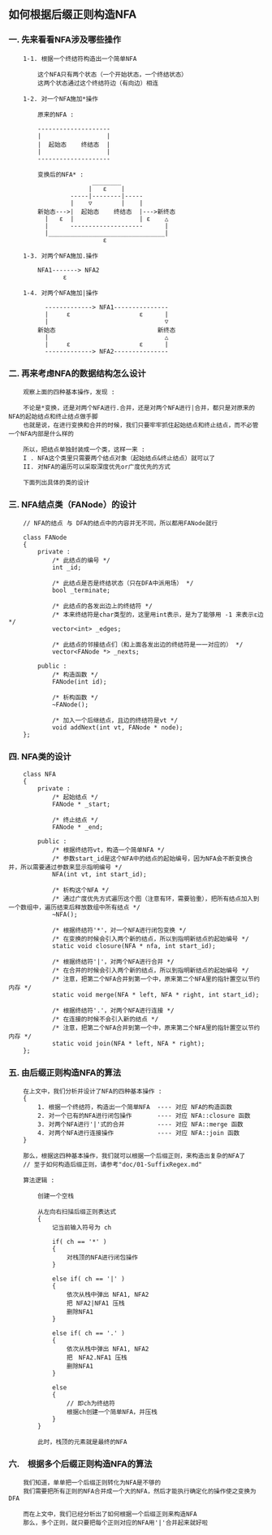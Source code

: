 ## 如何根据后缀正则构造NFA ##



### 一. 先来看看NFA涉及哪些操作 ###

        1-1. 根据一个终结符构造出一个简单NFA  
        
            这个NFA只有两个状态（一个开始状态，一个终结状态）  
            这两个状态通过这个终结符边（有向边）相连  
        
        1-2. 对一个NFA施加*操作  
        
            原来的NFA :  
            
            --------------------  
            |                  |  
            |  起始态    终结态  |  
            |                  |  
            --------------------  
            
            变换后的NFA* :  
                           ________  
                          |   ε    |  
                     -----|--------|-----  
                     |    ▽        |    |  
            新始态--->|  起始态    终结态  |--->新终态  
              |   ε  |                  | ε    △  
              |      --------------------      |  
              |________________________________|  
                              ε  

        1-3. 对两个NFA施加.操作  
        
            NFA1-------> NFA2  
                   ε  
        
        1-4. 对两个NFA施加|操作  
        
              -------------> NFA1---------------  
              |     ε                   ε      |  
              |                                ▽  
            新始态                            新终态  
              |                                △  
              |     ε                   ε      |  
              -------------> NFA2---------------  



### 二. 再来考虑NFA的数据结构怎么设计 ###

        观察上面的四种基本操作，发现 :  
        
        不论是*变换，还是对两个NFA进行.合并，还是对两个NFA进行|合并，都只是对原来的NFA的起始结点和终止结点做手脚  
        也就是说，在进行变换和合并的时候，我们只要牢牢抓住起始结点和终止结点，而不必管一个NFA内部是什么样的  
        
        所以，把结点单独封装成一个类，这样一来 :  
        I . NFA这个类里只需要两个结点对象（起始结点&终止结点）就可以了  
        II. 对NFA的遍历可以采取深度优先or广度优先的方式  
        
        下面列出具体的类的设计  



### 三. NFA结点类（FANode）的设计 ###

        // NFA的结点 与 DFA的结点中的内容并无不同，所以都用FANode就行  

        class FANode  
        {  
            private :  
                /* 此结点的编号 */  
                int _id;  
                
                /* 此结点是否是终结状态（只在DFA中派用场） */  
                bool _terminate;  
                
                /* 此结点的各发出边上的终结符 */  
                /* 本来终结符是char类型的，这里用int表示，是为了能够用 -1 来表示ε边 */  
                vector<int> _edges;  
                
                /* 此结点的邻接结点们（和上面各发出边的终结符是一一对应的） */  
                vector<FANode *> _nexts;  
                
            public :  
                /* 构造函数 */  
                FANode(int id);  
                
                /* 析构函数 */  
                ~FANode();  
                
                /* 加入一个后继结点，且边的终结符是vt */  
                void addNext(int vt, FANode * node);  
        };  



### 四. NFA类的设计 ###

        class NFA  
        {  
            private :  
                /* 起始结点 */  
                FANode * _start;  
                
                /* 终止结点 */  
                FANode * _end;  
            
            public :  
                /* 根据终结符vt，构造一个简单NFA */  
                /* 参数start_id是这个NFA中的结点的起始编号，因为NFA会不断变换合并，所以需要通过参数来显示指明编号 */  
                NFA(int vt, int start_id);  
                
                /* 析构这个NFA */  
                /* 通过广度优先方式遍历这个图（注意有环，需要验重），把所有结点加入到一个数组中，遍历结束后释放数组中所有结点 */  
                ~NFA();  
                
                /* 根据终结符'*'，对一个NFA进行闭包变换 */  
                /* 在变换的时候会引入两个新的结点，所以到指明新结点的起始编号 */  
                static void closure(NFA * nfa, int start_id);  
                
                /* 根据终结符'|'，对两个NFA进行合并 */  
                /* 在合并的时候会引入两个新的结点，所以到指明新结点的起始编号 */  
                /* 注意，把第二个NFA合并到第一个中，原来第二个NFA里的指针置空以节约内存 */  
                static void merge(NFA * left, NFA * right, int start_id);  
                
                /* 根据终结符'.'，对两个NFA进行连接 */  
                /* 在连接的时候不会引入新的结点 */  
                /* 注意，把第二个NFA合并到第一个中，原来第二个NFA里的指针置空以节约内存 */  
                static void join(NFA * left, NFA * right);  
        };  



### 五. 由后缀正则构造NFA的算法 ###

        在上文中，我们分析并设计了NFA的四种基本操作 :  
        {  
            1. 根据一个终结符，构造出一个简单NFA  ---- 对应 NFA的构造函数  
            2. 对一个已有的NFA进行闭包操作       ---- 对应 NFA::closure 函数  
            3. 对两个NFA进行'|'式的合并         ---- 对应 NFA::merge 函数  
            4. 对两个NFA进行连接操作            ---- 对应 NFA::join 函数  
        }  
        
        那么，根据这四种基本操作，我们就可以根据一个后缀正则，来构造出复杂的NFA了  
        // 至于如何构造后缀正则，请参考"doc/01-SuffixRegex.md"  
        
        算法逻辑 :  
        
            创建一个空栈  
            
            从左向右扫描后缀正则表达式  
            {  
                记当前输入符号为 ch  
                
                if( ch == '*' )  
                {  
                    对栈顶的NFA进行闭包操作  
                }  
                
                else if( ch == '|' )  
                {  
                    依次从栈中弹出 NFA1, NFA2  
                    把 NFA2|NFA1 压栈  
                    删除NFA1  
                }  
                
                else if( ch == '.' )  
                {  
                    依次从栈中弹出 NFA1, NFA2  
                    把　NFA2.NFA1 压栈  
                    删除NFA1  
                }  
                
                else  
                {  
                    // 即ch为终结符  
                    根据ch创建一个简单NFA，并压栈  
                }  
            }  
            
            此时，栈顶的元素就是最终的NFA  



### 六.　根据多个后缀正则构造NFA的算法 ###

        我们知道，单单把一个后缀正则转化为NFA是不够的  
        我们需要把所有正则的NFA合并成一个大的NFA，然后才能执行确定化的操作使之变换为DFA  
        
        而在上文中，我们已经分析出了如何根据一个后缀正则来构造NFA  
        那么，多个正则，就只要把每个正则对应的NFA用'|'合并起来就好啦  
